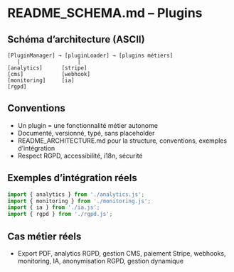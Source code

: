 # README_SCHEMA.md – Plugins

## Schéma d’architecture (ASCII)
```
[PluginManager] → [pluginLoader] → [plugins métiers]
   |                  |
[analytics]      [stripe]
[cms]            [webhook]
[monitoring]     [ia]
[rgpd]
```

## Conventions
- Un plugin = une fonctionnalité métier autonome
- Documenté, versionné, typé, sans placeholder
- README_ARCHITECTURE.md pour la structure, conventions, exemples d’intégration
- Respect RGPD, accessibilité, i18n, sécurité

## Exemples d’intégration réels
```js
import { analytics } from './analytics.js';
import { monitoring } from './monitoring.js';
import { ia } from './ia.js';
import { rgpd } from './rgpd.js';
```

## Cas métier réels
- Export PDF, analytics RGPD, gestion CMS, paiement Stripe, webhooks, monitoring, IA, anonymisation RGPD, gestion dynamique
